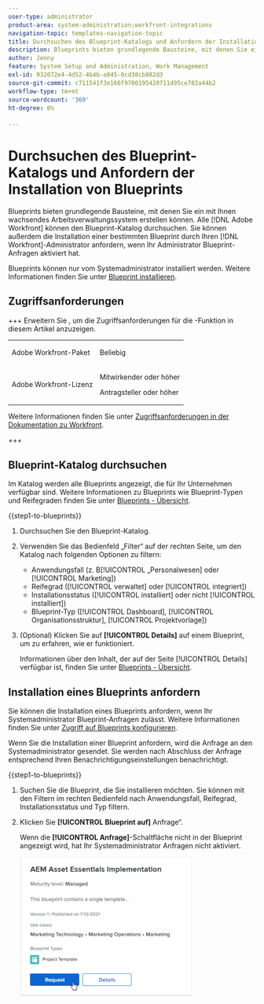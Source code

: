 ```yaml
---
user-type: administrator
product-area: system-administration;workfront-integrations
navigation-topic: templates-navigation-topic
title: Durchsuchen des Blueprint-Katalogs und Anfordern der Installation von Blueprints
description: Blueprints bieten grundlegende Bausteine, mit denen Sie ein mit Ihnen wachsendes Arbeitsverwaltungssystem erstellen können. Alle  [!DNL Adobe Workfront]  können den Blueprint-Katalog durchsuchen. Sie können außerdem die Installation einer bestimmten Blueprint durch Ihren  [!DNL Workfront] -Administrator anfordern, wenn Ihr Administrator Blueprint-Anfragen aktiviert hat.
author: Jenny
feature: System Setup and Administration, Work Management
exl-id: 932072e4-4d52-4b4b-a045-0cd38cb882d3
source-git-commit: c711541f3e166f9700195420711d95ce782a44b2
workflow-type: tm+mt
source-wordcount: '369'
ht-degree: 0%

---
```


# Durchsuchen des Blueprint-Katalogs und Anfordern der Installation von Blueprints

Blueprints bieten grundlegende Bausteine, mit denen Sie ein mit Ihnen wachsendes Arbeitsverwaltungssystem erstellen können. Alle [!DNL Adobe Workfront] können den Blueprint-Katalog durchsuchen. Sie können außerdem die Installation einer bestimmten Blueprint durch Ihren [!DNL Workfront]-Administrator anfordern, wenn Ihr Administrator Blueprint-Anfragen aktiviert hat.

Blueprints können nur vom Systemadministrator installiert werden. Weitere Informationen finden Sie unter [Blueprint installieren](../../administration-and-setup/blueprints/blueprints-install.md).

## Zugriffsanforderungen

+++ Erweitern Sie , um die Zugriffsanforderungen für die -Funktion in diesem Artikel anzuzeigen.

<table style="table-layout:auto"> 
 <col> 
 <col> 
 <tbody> 
  <tr> 
   <td role="rowheader">Adobe Workfront-Paket</td> 
   <td> <p>Beliebig </p> </td> 
  </tr> 
  <tr> 
   <td role="rowheader">Adobe Workfront-Lizenz</td> 
   <td><p>Mitwirkender oder höher</p><p>Antragsteller oder höher</p>
  </td> 
  </tr> 
 </tbody> 
</table>

Weitere Informationen finden Sie unter [Zugriffsanforderungen in der Dokumentation zu Workfront](/help/quicksilver/administration-and-setup/add-users/access-levels-and-object-permissions/access-level-requirements-in-documentation.md).

+++

## Blueprint-Katalog durchsuchen

Im Katalog werden alle Blueprints angezeigt, die für Ihr Unternehmen verfügbar sind. Weitere Informationen zu Blueprints wie Blueprint-Typen und Reifegraden finden Sie unter [Blueprints - Übersicht](../../administration-and-setup/blueprints/blueprints-overview.md).

{{step1-to-blueprints}}

1. Durchsuchen Sie den Blueprint-Katalog.
1. Verwenden Sie das Bedienfeld „Filter“ auf der rechten Seite, um den Katalog nach folgenden Optionen zu filtern:

   * Anwendungsfall (z. B[!UICONTROL  „Personalwesen] oder [!UICONTROL Marketing])
   * Reifegrad ([!UICONTROL verwaltet] oder [!UICONTROL integriert])
   * Installationsstatus ([!UICONTROL installiert] oder nicht [!UICONTROL installiert])
   * Blueprint-Typ (<!--Custom Form, -->[!UICONTROL Dashboard], [!UICONTROL Organisationsstruktur], [!UICONTROL Projektvorlage]<!--, Request Queue, Setup Feature-->)

1. (Optional) Klicken Sie auf **[!UICONTROL Details]** auf einem Blueprint, um zu erfahren, wie er funktioniert.

   Informationen über den Inhalt, der auf der Seite [!UICONTROL Details] verfügbar ist, finden Sie unter [Blueprints - Übersicht](../../administration-and-setup/blueprints/blueprints-overview.md).

## Installation eines Blueprints anfordern

Sie können die Installation eines Blueprints anfordern, wenn Ihr Systemadministrator Blueprint-Anfragen zulässt. Weitere Informationen finden Sie unter [Zugriff auf Blueprints konfigurieren](../../administration-and-setup/blueprints/configure-access-to-blueprints.md).

Wenn Sie die Installation einer Blueprint anfordern, wird die Anfrage an den Systemadministrator gesendet. Sie werden nach Abschluss der Anfrage entsprechend Ihren Benachrichtigungseinstellungen benachrichtigt.

{{step1-to-blueprints}}

1. Suchen Sie die Blueprint, die Sie installieren möchten. Sie können mit den Filtern im rechten Bedienfeld nach Anwendungsfall, Reifegrad, Installationsstatus und Typ filtern.
1. Klicken Sie **[!UICONTROL Blueprint auf]** Anfrage“.

   Wenn die **[!UICONTROL Anfrage]**-Schaltfläche nicht in der Blueprint angezeigt wird, hat Ihr Systemadministrator Anfragen nicht aktiviert.

   ![Blueprint anfordern](assets/blueprints-non-admin-request-bp-350x283.png)
